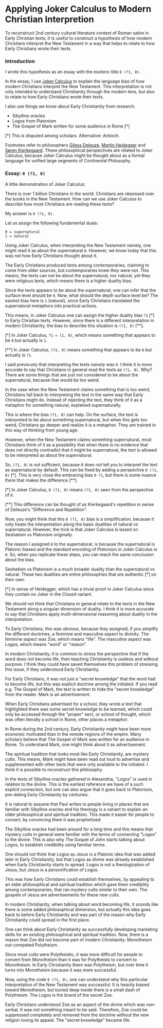 # Applying Joker Calculus to Modern Christian Interpretion

To reconstruct 2nd century cultural literature context of Roman satire in Early Christian texts,
it is useful to construct a hypothesis of how modern Christians interpret the New Testament
in a way that helps to relate to how Early Christians wrote their texts.

### Introduction

I wrote this hypothesis as an essay with the esoteric title `0 (?1, 0)`.

In the essay, I use [Joker Calculus](https://crates.io/crates/joker_calculus) to explain the language bias
of how modern Christians interpret the New Testament.
This interpretation is not only intended to understand Christianity through the modern lens,
but also to relate to how Early Christians wrote their texts.

I also use things we know about Early Christianity from research:

- Sibylline oracles
- Logos from Platonism
- The Gospel of Mark written for some audience in Rome [*]

[*] This is disputed among scholars. Alternative: Antioch.

Footnotes refer to philosophers [Giless Deleuze](https://en.wikipedia.org/wiki/Gilles_Deleuze),
[Martin Heidegger](https://en.wikipedia.org/wiki/Martin_Heidegger) and [Søren Kierkegaard](https://en.wikipedia.org/wiki/S%C3%B8ren_Kierkegaard).
These philosophical perspectives are related to Joker Calculus,
because Joker Calculus might be thought about as a formal language for unified large segments of Continental Philosophy.

### Essay: `0 (?1, 0)`

A little demonstration of Joker Calculus:

There is over 1 billion Christians in the world.
Christians are obsessed over the books in the New Testament.
How can we use Joker Calculus to describe how most Christians are reading these texts?

My answer is `0 (?1, 0)`.

Let us assign the following fundamental duals:

    0 = supernatural
    1 = natural

Using Joker Calculus, when interpreting the New Testament naively,
one might read it as about the supernatural `0`.
However, we know today that this was not how Early Christians thought about it.

The Early Christians produced texts among contemporaries,
claiming to come from older sources,
but contemporaries knew they were not.
This means, the texts can not be about the supernatural,
nor natural, yet they were religious texts, which means there is a higher duality bias.

Since the texts appears to be about the supernatural, one can infer that the surface level should be `0`.
Now, what should the depth surface level be? The easiest bias here is `1` (natural),
since Early Christians translated the supernatural metaphors into practical actions.

This means, in Joker Calculus one can assign the higher duality bias `?1` [*] to Early Christian texts.
However, since there is a different interpretation in modern Christianity, the bias to describe this situation is `(?1, 0)` [**].

[*] In Joker Calculus, `?1 = (1, 0)`, which means something that appears to be `0` but actually is `1`.

[**] In Joker Calculus, `(?1, 0)` means something that appears to be `0` but actually is `?1`.

I said previously that interpreting the texts *naively* was `0`.
I think it is more accurate to say that Christians in general read the texts as `(?1, 0)`.
Why? There are some things that are just not considered to be about the supernatural, because that would be too weird.

In the case when the New Testament claims something that is too weird,
Christians fall back to interpreting the text in the same way that Early Christians might do.
Instead of rejecting the text, they think of it as a metaphor for something natural, explained supernaturally.

This is where the bias `(?1, 0)` can help. On the surface, the text is interpreted to be about something supernatural,
but when this gets too weird, Christians go deeper and realize it is a metaphor.
They are trained in this way of thinking from young age.

However, when the New Testament claims something supernatural, most Christians think of it as a possibility
that when there is no evidence that does not directly contradict that it might be supernatural,
the text is allowed to be interpreted as about the supernatural.

So, `(?1, 0)` is not sufficient, because it does not tell you to interpret the text as supernatural by default.
This can be fixed by adding a perspective `0 (?1, 0)` [*].
This is very close the embracing bias `0 ?1`, but there is some nuance there that makes the difference [**].

[*] In Joker Calculus, `0 (?1, 0)` means `(?1, 0)` seen from the perspective of `0`.

[**] This difference can be thought of as Kierkegaard's repetition in sense of Deleuze's "Difference and Repetition".

Now, you might think that this `0 (?1, 0)` bias is a simplification, because it only treats the interpretation
along the basic dualities of natural vs supernatural.
However, the trick is that Joker Calculus is based on Seshatism vs Platonism originally.

The reason I assigned `0` to the supernatural, is because the supernatural is Platonic biased
and the standard encoding of Platonism in Joker Calculus is `0`.
So, when you replicate these steps, you can reach the same conclusion about the bias.

Seshatism vs Platonism is a much broader duality than the supernatural vs natural.
These two dualities are entire philosophies that are authentic [*] on their own.

[*] In sense of Heidegger, which has a trivial proof in Joker Calculus since they contain no Joker in the Closed variant.

We should not think that Christians in general relate to the texts in the New Testament along a singular dimension of duality.
I think it is more accurate to say that Christians apply multi-dimensional reasoning about duality in the interpretation.

To Early Christians, this was *obvious*, because they assigned,
if you simplify the different doctrines,
a feminine and masculine aspect to divinity.
The feminine aspect was Zoe, which means "life".
The masculine aspect was Logos, which means "word" or "reason".

In modern Christianity, it is common to stress the perspective that if the word does not become life,
then teaching Christianity is useless and without purpose.
I think they could have saved themselves this problem of stressing this issue, if they understood Early Christianity.

For Early Christians, it was not just a "secret knowledge" that the word had to become life,
but this was explicit doctrine among the initiated.
If you read e.g. The Gospel of Mark, the text is written to hide the "secret knowledge" from the reader.
Mark is an advertisement.

When Early Christians advertised for a school, they wrote a text that highlighted there was some secret knowledge to be learned,
which could only be accessed through the "proper" sect, or school of thought,
which was often literally a school in Rome, other places a metaphor.

In Rome during the 2nd century, Early Christianity might have been more economic motivated than in the remote regions of the empire.
Many scholars believe that The Gospel of Mark was written for an audience in Rome.
To understand Mark, one might think about it as advertisement.

The spiritual tradition that looks most like Early Christianity, are mystery cults.
This means, Mark might have been read out loud to advertise and supplemented with other texts that were only available to the initiated.
I think it is possible to reconstruct this philosophy.

In the texts of Sibylline oracles gathered in Alexandria, "Logos" is used in relation to the divine.
This is the earliest reference we have of a such explicit connection,
but one can also argue that it goes back to Platonism, pre-dating Early Christianity by centuries.

It is natural to assume that Paul writes to people living in places that are familiar with Sibylline oracles
and his theology is a variant to explain an older philosophical and spiritual tradition.
This made it easier for people to convert, by convincing them it was prophetized.

The Sibylline oracles had been around for a long time and this means that mystery cults in general
were familiar with the terms of connecting "Logos" to the divine.
This is also why The Gospel of John starts talking about Logos, to establish credibility using familiar terms.

One should not think that Logos as Jesus is a Platonic idea that was added later in Early Christianity,
but that Logos as divine was already established when Early Christianity starts to spread.
Logos is not a theologization of Jesus, but Jesus is a personification of Logos.

This was how Early Christians could establish themselves, by appealing to an older philosophical and
spiritual tradition which gave them credibility among contemporaries,
that ran mystery cults similar to their own.
The gospels of Jesus are advertisements for these new cults.

In modern Christianity, when talking about word becoming life, it sounds like there is some added philosophical dimension,
but actually this idea goes back to before Early Christianity and was part of the reason why Early Christianity could spread in the first place.

One can think about Early Christianity as successfully developing marketing skills for an existing philosophical and spiritual tradition.
Now, there is a reason that Zoe did not become part of modern Christianity: Monotheism out-competed Polytheism.

Since most cults were Polytheistic, it was more difficult for people to convert from Monotheism than it was for Polytheists to convert to Monotheism.
In Early Christianity there was Polytheism, but over time it turns into Monotheism because it was more successful.

Now, using the code `0 (?1, 0)`, one can understand why this particular interpretation of the New Testament was successful:
It is heavily biased toward Monotheism, but buried deep inside there is a small dash of Polytheism.
The Logos is the brand of the secret Zoe.

Early Christians understood Zoe as an aspect of the divine which was non-verbal.
It was not something meant to be said.
Therefore, Zoe could be suppressed completely and removed from the doctrine without
the new religion losing its appeal. The "secret knowledge" became life.

